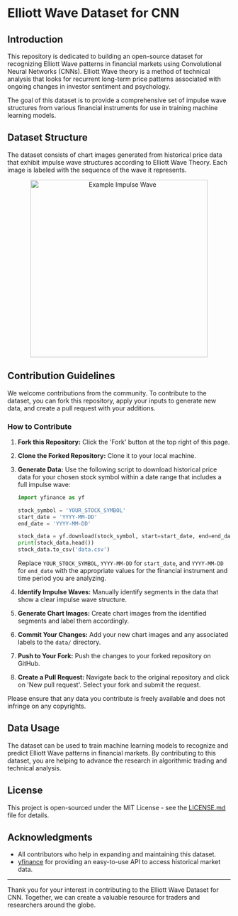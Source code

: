 # Elliott Wave Dataset for CNN

## Introduction

This repository is dedicated to building an open-source dataset for recognizing Elliott Wave patterns in financial markets using Convolutional Neural Networks (CNNs). Elliott Wave theory is a method of technical analysis that looks for recurrent long-term price patterns associated with ongoing changes in investor sentiment and psychology.

The goal of this dataset is to provide a comprehensive set of impulse wave structures from various financial instruments for use in training machine learning models. 

## Dataset Structure

The dataset consists of chart images generated from historical price data that exhibit impulse wave structures according to Elliott Wave Theory. Each image is labeled with the sequence of the wave it represents.

<p align="center">
  <img src="https://github.com/A-J-Financial-Solutions/EW_Dataset/assets/98991855/d0d3583c-1e70-4014-a718-c5c536cd6167" width="400" alt="Example Impulse Wave">
</p>

## Contribution Guidelines

We welcome contributions from the community. To contribute to the dataset, you can fork this repository, apply your inputs to generate new data, and create a pull request with your additions.

### How to Contribute

1. **Fork this Repository:** Click the 'Fork' button at the top right of this page.
2. **Clone the Forked Repository:** Clone it to your local machine.
3. **Generate Data:** Use the following script to download historical price data for your chosen stock symbol within a date range that includes a full impulse wave:

   ```python
   import yfinance as yf

   stock_symbol = 'YOUR_STOCK_SYMBOL'
   start_date = 'YYYY-MM-DD'
   end_date = 'YYYY-MM-DD'

   stock_data = yf.download(stock_symbol, start=start_date, end=end_date)
   print(stock_data.head())
   stock_data.to_csv('data.csv')
   ```

   Replace `YOUR_STOCK_SYMBOL`, `YYYY-MM-DD` for `start_date`, and `YYYY-MM-DD` for `end_date` with the appropriate values for the financial instrument and time period you are analyzing.

4. **Identify Impulse Waves:** Manually identify segments in the data that show a clear impulse wave structure.
5. **Generate Chart Images:** Create chart images from the identified segments and label them accordingly.
6. **Commit Your Changes:** Add your new chart images and any associated labels to the `data/` directory.
7. **Push to Your Fork:** Push the changes to your forked repository on GitHub.
8. **Create a Pull Request:** Navigate back to the original repository and click on 'New pull request'. Select your fork and submit the request.

Please ensure that any data you contribute is freely available and does not infringe on any copyrights.

## Data Usage

The dataset can be used to train machine learning models to recognize and predict Elliott Wave patterns in financial markets. By contributing to this dataset, you are helping to advance the research in algorithmic trading and technical analysis.

## License

This project is open-sourced under the MIT License - see the [LICENSE.md](LICENSE) file for details.

## Acknowledgments

- All contributors who help in expanding and maintaining this dataset.
- [yfinance](https://pypi.org/project/yfinance/) for providing an easy-to-use API to access historical market data.

---

Thank you for your interest in contributing to the Elliott Wave Dataset for CNN. Together, we can create a valuable resource for traders and researchers around the globe.
